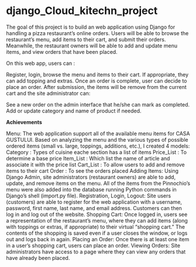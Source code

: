 # django_Cloud_kitechn_project
The goal of this project is to build an web application using Django for handling a pizza restaurant’s online orders. Users will be able to browse the restaurant’s menu, add items to their cart, and submit their orders. Meanwhile, the restaurant owners will be able to add and update menu items, and view orders that have been placed.

On this web app, users can :

Register, login, browse the menu and items to their cart.
If appropriate, they can add topping and extras.
Once an order is complete, user can decide to place an order.
After submission, the items will be remove from the current cart and the site administrator can:

See a new order on the admin interface that he/she can mark as completed.
Add or update category and name of product if needed.

**Achievements**


Menu: The web application support all of the available menu items for CASA GUSTULUI. Based on analyzing the menu and the various types of possible ordered items (small vs. large, toppings, additions, etc.), I created 4 models:
Category : Types of cuisine eache section has a list of items
Price_List : To determine a base price
Item_List : Which list the name of article and associate it with the price list
Cart_List : To allow users to add and remove items to their cart
Order : To see the orders placed
Adding Items: Using Django Admin, site administrators (restaurant owners) are able to add, update, and remove items on the menu. All of the items from the Pinnochio’s menu were also added into the database running Python commands in Django’s shell (import.py file).
Registration, Login, Logout: Site users (customers) are able to register for the web application with a username, password, first name, last name, and email address. Customers can then log in and log out of the website.
Shopping Cart: Once logged in, users see a representation of the restaurant’s menu, where they can add items (along with toppings or extras, if appropriate) to their virtual “shopping cart.” The contents of the shopping is saved even if a user closes the window, or logs out and logs back in again.
Placing an Order: Once there is at least one item in a user’s shopping cart, users can place an order.
Viewing Orders: Site administrators have access to a page where they can view any orders that have already been placed.


